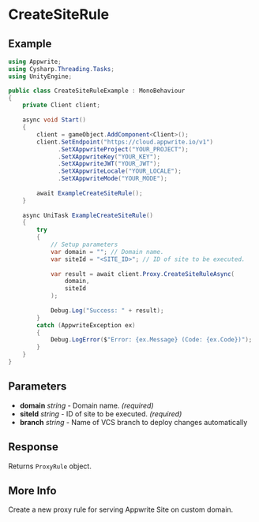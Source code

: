 # CreateSiteRule

## Example

```csharp
using Appwrite;
using Cysharp.Threading.Tasks;
using UnityEngine;

public class CreateSiteRuleExample : MonoBehaviour
{
    private Client client;
    
    async void Start()
    {
        client = gameObject.AddComponent<Client>();
        client.SetEndpoint("https://cloud.appwrite.io/v1")
              .SetXAppwriteProject("YOUR_PROJECT");
              .SetXAppwriteKey("YOUR_KEY");
              .SetXAppwriteJWT("YOUR_JWT");
              .SetXAppwriteLocale("YOUR_LOCALE");
              .SetXAppwriteMode("YOUR_MODE");
        
        await ExampleCreateSiteRule();
    }
    
    async UniTask ExampleCreateSiteRule()
    {
        try
        {
            // Setup parameters
            var domain = ""; // Domain name.
            var siteId = "<SITE_ID>"; // ID of site to be executed.
            
            var result = await client.Proxy.CreateSiteRuleAsync(
                domain,
                siteId
            );
            
            Debug.Log("Success: " + result);
        }
        catch (AppwriteException ex)
        {
            Debug.LogError($"Error: {ex.Message} (Code: {ex.Code})");
        }
    }
}
```

## Parameters

- **domain** *string* - Domain name. *(required)*
- **siteId** *string* - ID of site to be executed. *(required)*
- **branch** *string* - Name of VCS branch to deploy changes automatically

## Response

Returns `ProxyRule` object.
## More Info

Create a new proxy rule for serving Appwrite Site on custom domain.

